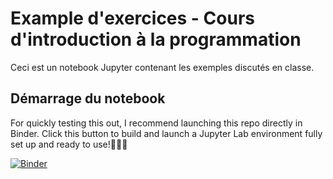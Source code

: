 Example d'exercices - Cours d'introduction à la programmation
=============================================================

Ceci est un notebook Jupyter contenant les exemples discutés en classe.

## Démarrage du notebook

For quickly testing this out, I recommend launching this repo directly in Binder. Click this button to build and launch
a Jupyter Lab environment fully set up and ready to use!🎉👍🏽

[![Binder](https://mybinder.org/badge_logo.svg)](https://mybinder.org/v2/gh/martinboivin/template_1/main?urlpath=%2Fdoc%2Ftree%2F3.2_loops.ipynb)

